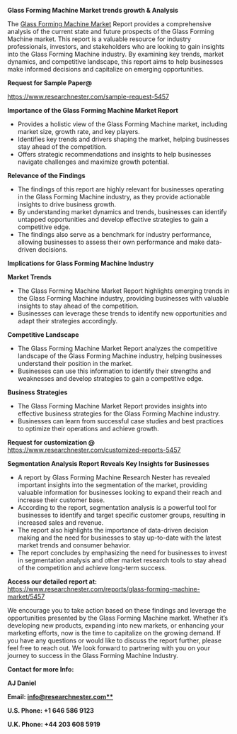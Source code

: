 ﻿<a name="_hlk169704084"></a><a name="_hlk168649135"></a><a name="_hlk167721000"></a><a name="_hlk172715171"></a>**Glass Forming Machine Market trends growth & Analysis**

The [Glass Forming Machine Market](https://www.researchnester.com/reports/glass-forming-machine-market/5457) Report provides a comprehensive analysis of the current state and future prospects of the Glass Forming Machine market. This report is a valuable resource for industry professionals, investors, and stakeholders who are looking to gain insights into the Glass Forming Machine industry. By examining key trends, market dynamics, and competitive landscape, this report aims to help businesses make informed decisions and capitalize on emerging opportunities.

**Request for Sample Paper@**

<https://www.researchnester.com/sample-request-5457>



**Importance of the Glass Forming Machine Market Report**

- Provides a holistic view of the Glass Forming Machine market, including market size, growth rate, and key players.
- Identifies key trends and drivers shaping the market, helping businesses stay ahead of the competition.
- Offers strategic recommendations and insights to help businesses navigate challenges and maximize growth potential.

**Relevance of the Findings**	

- The findings of this report are highly relevant for businesses operating in the Glass Forming Machine industry, as they provide actionable insights to drive business growth.
- By understanding market dynamics and trends, businesses can identify untapped opportunities and develop effective strategies to gain a competitive edge.
- The findings also serve as a benchmark for industry performance, allowing businesses to assess their own performance and make data-driven decisions.

**Implications for Glass Forming Machine  Industry**

**Market Trends**

- The Glass Forming Machine Market Report highlights emerging trends in the Glass Forming Machine industry, providing businesses with valuable insights to stay ahead of the competition.
- Businesses can leverage these trends to identify new opportunities and adapt their strategies accordingly.

**Competitive Landscape**

- The Glass Forming Machine Market Report analyzes the competitive landscape of the Glass Forming Machine industry, helping businesses understand their position in the market.
- Businesses can use this information to identify their strengths and weaknesses and develop strategies to gain a competitive edge.

**Business Strategies**

- The Glass Forming Machine Market Report provides insights into effective business strategies for the Glass Forming Machine industry.
- Businesses can learn from successful case studies and best practices to optimize their operations and achieve growth.

**Request for customization @** <https://www.researchnester.com/customized-reports-5457>

**Segmentation Analysis Report Reveals Key Insights for Businesses**

- A report by Glass Forming Machine Research Nester has revealed important insights into the segmentation of the market, providing valuable information for businesses looking to expand their reach and increase their customer base.
- According to the report, segmentation analysis is a powerful tool for businesses to identify and target specific customer groups, resulting in increased sales and revenue.
- The report also highlights the importance of data-driven decision making and the need for businesses to stay up-to-date with the latest market trends and consumer behavior.
- The report concludes by emphasizing the need for businesses to invest in segmentation analysis and other market research tools to stay ahead of the competition and achieve long-term success.

**Access our detailed report at:** <https://www.researchnester.com/reports/glass-forming-machine-market/5457>

We encourage you to take action based on these findings and leverage the opportunities presented by the Glass Forming Machine market. Whether it’s developing new products, expanding into new markets, or enhancing your marketing efforts, now is the time to capitalize on the growing demand. If you have any questions or would like to discuss the report further, please feel free to reach out. We look forward to partnering with you on your journey to success in the Glass Forming Machine Industry.

**Contact for more Info:**

**AJ Daniel**

**Email: [info@researchnester.com**](mailto:info@researchnester.com)**

**U.S. Phone: +1 646 586 9123**

**U.K. Phone: +44 203 608 5919**




